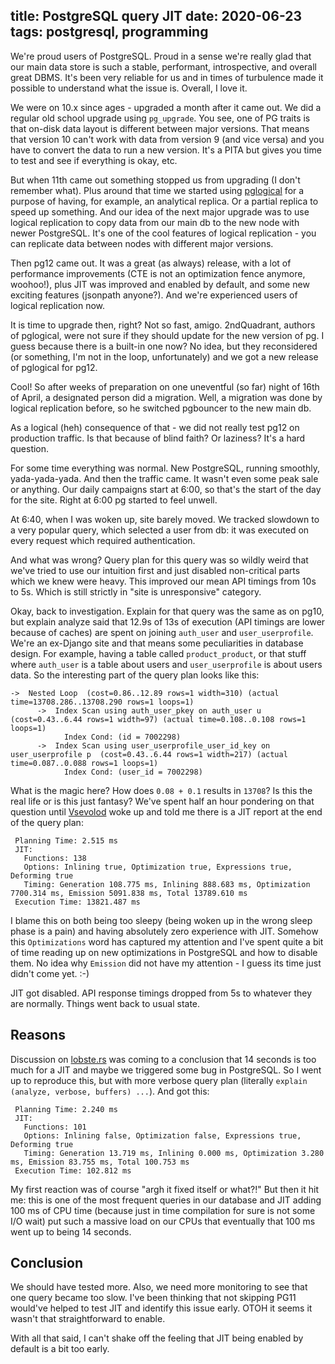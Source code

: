 title: PostgreSQL query JIT
date: 2020-06-23
tags: postgresql, programming
----

We're proud users of PostgreSQL. Proud in a sense we're really glad that our main data store is such a stable, performant, introspective, and overall great DBMS. It's been very reliable for us and in times of turbulence made it possible to understand what the issue is. Overall, I love it. 

We were on 10.x since ages - upgraded a month after it came out. We did a regular old school upgrade using `pg_upgrade`. You see, one of PG traits is that on-disk data layout is different between major versions. That means that version 10 can't work with data from version 9 (and vice versa) and you have to convert the data to run a new version. It's a PITA but gives you time to test and see if everything is okay, etc. 

But when 11th came out something stopped us from upgrading (I don't remember what). Plus around that time we started using [pglogical](https://www.2ndquadrant.com/en/resources/pglogical/) for a purpose of having, for example, an analytical replica. Or a partial replica to speed up something. And our idea of the next major upgrade was to use logical replication to copy data from our main db to the new node with newer PostgreSQL. It's one of the cool features of logical replication - you can replicate data between nodes with different major versions. 

Then pg12 came out. It was a great (as always) release, with a lot of performance improvements (CTE is not an optimization fence anymore, woohoo!), plus JIT was improved and enabled by default, and some new exciting features (jsonpath anyone?). And we're experienced users of logical replication now. 

It is time to upgrade then, right? Not so fast, amigo. 2ndQuadrant, authors of pglogical, were not sure if they should update for the new version of pg. I guess because there is a built-in one now? No idea, but they reconsidered (or something, I'm not in the loop, unfortunately) and we got a new release of pglogical for pg12.

Cool! So after weeks of preparation on one uneventful (so far) night of 16th of April, a designated person did a migration. Well, a migration was done by logical replication before, so he switched pgbouncer to the new main db. 

As a logical (heh) consequence of that - we did not really test pg12 on production traffic. Is that because of blind faith? Or laziness? It's a hard question.

For some time everything was normal. New PostgreSQL, running smoothly, yada-yada-yada. And then the traffic came. It wasn't even some peak sale or anything. Our daily campaigns start at 6:00, so that's the start of the day for the site. Right at 6:00 pg started to feel unwell.

At 6:40, when I was woken up, site barely moved. We tracked slowdown to a very popular query, which selected a user from db: it was executed on every request which required authentication. 

And what was wrong? Query plan for this query was so wildly weird that we've tried to use our intuition first and just disabled non-critical parts which we knew were heavy. This improved our mean API timings from 10s to 5s. Which is still strictly in "site is unresponsive" category.

Okay, back to investigation. Explain for that query was the same as on pg10, but explain analyze said that 12.9s of 13s of execution (API timings are lower because of caches) are spent on joining `auth_user` and `user_userprofile`. We're an ex-Django site and that means some peculiarities in database design. For example, having a table called `product_product`, or that stuff where `auth_user` is a table about users and `user_userprofile` is about users data. So the interesting part of the query plan looks like this:

```
->  Nested Loop  (cost=0.86..12.89 rows=1 width=310) (actual time=13708.286..13708.290 rows=1 loops=1)
      ->  Index Scan using auth_user_pkey on auth_user u  (cost=0.43..6.44 rows=1 width=97) (actual time=0.108..0.108 rows=1 loops=1)
            Index Cond: (id = 7002298)
      ->  Index Scan using user_userprofile_user_id_key on user_userprofile p  (cost=0.43..6.44 rows=1 width=217) (actual time=0.087..0.088 rows=1 loops=1)
            Index Cond: (user_id = 7002298)
```

What is the magic here? How does `0.08 + 0.1` results in `13708`? Is this the real life or is this just fantasy? We've spent half an hour pondering on that question until [Vsevolod](https://vsevolod.net) woke up and told me there is a JIT report at the end of the query plan:

```
 Planning Time: 2.515 ms
 JIT:
   Functions: 138
   Options: Inlining true, Optimization true, Expressions true, Deforming true
   Timing: Generation 108.775 ms, Inlining 888.683 ms, Optimization 7700.314 ms, Emission 5091.838 ms, Total 13789.610 ms
 Execution Time: 13821.487 ms
```

I blame this on both being too sleepy (being woken up in the wrong sleep phase is a pain) and having absolutely zero experience with JIT. Somehow this `Optimizations` word has captured my attention and I've spent quite a bit of time reading up on new optimizations in PostgreSQL and how to disable them. No idea why `Emission` did not have my attention - I guess its time just didn't come yet. :-) 

JIT got disabled. API response timings dropped from 5s to whatever they are normally. Things went back to usual state.

## Reasons

Discussion on [lobste.rs](https://lobste.rs/s/r6ydjp/postgresql_query_jit) was coming to a conclusion that 14 seconds is too much for a JIT and maybe we triggered some bug in PostgreSQL. So I went up to reproduce this, but with more verbose query plan (literally `explain (analyze, verbose, buffers) ...`). And got this:

```
 Planning Time: 2.240 ms
 JIT:
   Functions: 101
   Options: Inlining false, Optimization false, Expressions true, Deforming true
   Timing: Generation 13.719 ms, Inlining 0.000 ms, Optimization 3.280 ms, Emission 83.755 ms, Total 100.753 ms
 Execution Time: 102.812 ms
```

My first reaction was of course "argh it fixed itself or what?!" But then it hit me: this is one of the most frequent queries in our database and JIT adding 100 ms of CPU time (because just in time compilation for sure is not some I/O wait) put such a massive load on our CPUs that eventually that 100 ms went up to being 14 seconds.

## Conclusion

We should have tested more. Also, we need more monitoring to see that one query became too slow. I've been thinking that not skipping PG11 would've helped to test JIT and identify this issue early. OTOH it seems it wasn't that straightforward to enable.

With all that said, I can't shake off the feeling that JIT being enabled by default is a bit too early.